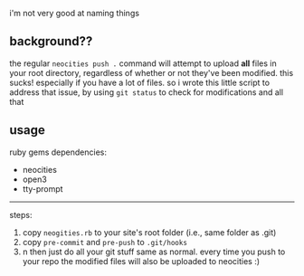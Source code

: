 i'm not very good at naming things


## background??

the regular `neocities push .` command will attempt to upload **all** files in
your root directory, regardless of whether or not they've been modified. this
sucks! especially if you have a lot of files. so i wrote this little script to
address that issue, by using `git status` to check for modifications and all
that


## usage

ruby gems dependencies:

- neocities
- open3
- tty-prompt

---

steps:

1. copy `neogities.rb` to your site's root folder (i.e., same folder as
   .git)
2. copy `pre-commit` and `pre-push` to `.git/hooks`
3. n then just do all your git stuff same as normal. every time you push to
   your repo the modified files will also be uploaded to neocities :)
